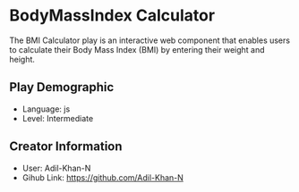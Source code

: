 # BodyMassIndex Calculator

The BMI Calculator play is an interactive web component that enables users to calculate their Body Mass Index (BMI) by entering their weight and height. 

## Play Demographic

- Language: js
- Level: Intermediate

## Creator Information

- User: Adil-Khan-N
- Gihub Link: https://github.com/Adil-Khan-N
